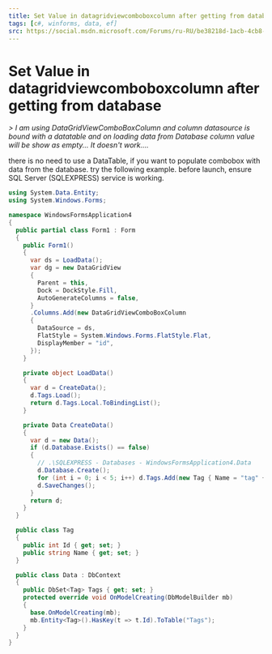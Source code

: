 ```yaml
---
title: Set Value in datagridviewcomboboxcolumn after getting from database
tags: [c#, winforms, data, ef]
src: https://social.msdn.microsoft.com/Forums/ru-RU/be38218d-1acb-4cb8-b595-1c7460a61322/set-value-in-datagridviewcomboboxcolumn-after-getting-from-database?forum=winformsdatacontrols
---
```

# Set Value in datagridviewcomboboxcolumn after getting from database
*> I am using DataGridViewComboBoxColumn and column datasource is bound with a datatable and on loading data from Database column value will be show as empty... It doesn't work....*

there is no need to use a DataTable, if you want to populate combobox with data from the database.
try the following example.
before launch, ensure SQL Server (SQLEXPRESS) service is working.
```c# 
using System.Data.Entity;
using System.Windows.Forms;

namespace WindowsFormsApplication4
{
  public partial class Form1 : Form
  {
    public Form1()
    {
      var ds = LoadData();
      var dg = new DataGridView
      {
        Parent = this,
        Dock = DockStyle.Fill,
        AutoGenerateColumns = false,
      }
      .Columns.Add(new DataGridViewComboBoxColumn
      {
        DataSource = ds,
        FlatStyle = System.Windows.Forms.FlatStyle.Flat,
        DisplayMember = "id",
      });
    }

    private object LoadData()
    {
      var d = CreateData();
      d.Tags.Load();
      return d.Tags.Local.ToBindingList();
    }

    private Data CreateData()
    {
      var d = new Data();
      if (d.Database.Exists() == false)
      {
        // .\SQLEXPRESS - Databases - WindowsFormsApplication4.Data
        d.Database.Create(); 
        for (int i = 0; i < 5; i++) d.Tags.Add(new Tag { Name = "tag" + i });
        d.SaveChanges();
      }
      return d;
    }
  }

  public class Tag
  {
    public int Id { get; set; }
    public string Name { get; set; }
  }

  public class Data : DbContext
  {
    public DbSet<Tag> Tags { get; set; }
    protected override void OnModelCreating(DbModelBuilder mb)
    {
      base.OnModelCreating(mb);
      mb.Entity<Tag>().HasKey(t => t.Id).ToTable("Tags");
    }
  }
}
```